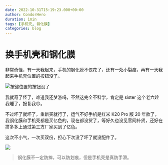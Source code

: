 ```yaml
---
date: 2022-10-31T15:19:23.000+00:00
author: CondorHero
duration: 1min
tags: [手机壳, 钢化膜]
categories: blog
---
```


# 换手机壳和钢化膜

非常奇怪，有一天我起来，手机的钢化膜不仅花了，还有一处小裂痕，再有一天我起来手机壳位置的按钮没了。

![按键位置的按钮没了](https://user-images.githubusercontent.com/47056890/198974418-01089497-780e-485b-a294-a11c105a1b4d.jpg)

我就奇了怪了，难道我还梦游吗，不然这完全不科学，肯定是 sister 这个老六趁我睡了，报复我😠。

不过坏了就坏了，重新买就行了，运气不好手机是红米 K20 Pro 版 20 年款了，我钢化膜和手机壳都是买亿色的，现在都没货了，等好久也没见官网补货，还好在拼多多上通过第三方厂家买到了亿色。

这次不小气，一次买双份，担心下次没了坏了就没配件了。

![](https://user-images.githubusercontent.com/47056890/198975746-afaf6129-4d9b-4a8f-831e-6e66d846eca8.jpg)

> 钢化膜不一定防摔，可以防划痕，但是手机壳是真防手滑。